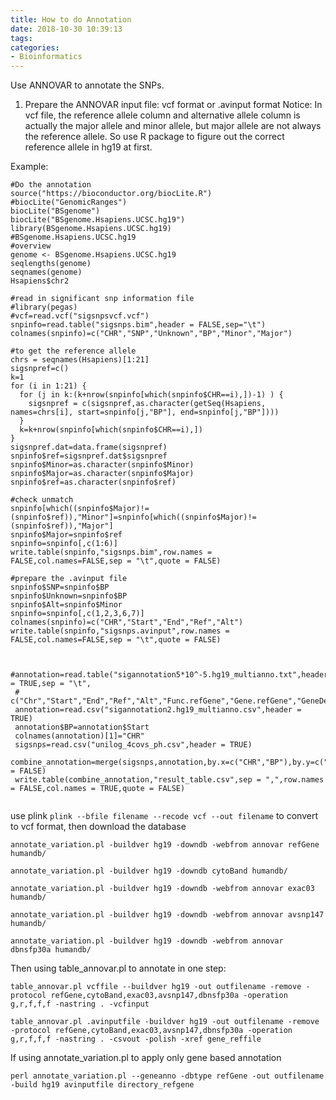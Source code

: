 ```yaml
---
title: How to do Annotation
date: 2018-10-30 10:39:13
tags:
categories:
- Bioinformatics 
---
```


Use ANNOVAR to annotate the SNPs. 


1. Prepare the ANNOVAR input file: vcf format or .avinput format
Notice: In vcf file, the reference allele column and alternative allele column is actually the major allele and minor allele, but major allele are not always the reference allele. So use R package to figure out the correct reference allele in hg19 at first.

Example: 

```
#Do the annotation
source("https://bioconductor.org/biocLite.R")
#biocLite("GenomicRanges")
biocLite("BSgenome")
biocLite("BSgenome.Hsapiens.UCSC.hg19")
library(BSgenome.Hsapiens.UCSC.hg19)
#BSgenome.Hsapiens.UCSC.hg19
#overview
genome <- BSgenome.Hsapiens.UCSC.hg19
seqlengths(genome)
seqnames(genome)
Hsapiens$chr2

#read in significant snp information file
#library(pegas)
#vcf=read.vcf("sigsnpsvcf.vcf")
snpinfo=read.table("sigsnps.bim",header = FALSE,sep="\t")
colnames(snpinfo)=c("CHR","SNP","Unknown","BP","Minor","Major")

#to get the reference allele
chrs = seqnames(Hsapiens)[1:21]
sigsnpref=c()
k=1
for (i in 1:21) {
  for (j in k:(k+nrow(snpinfo[which(snpinfo$CHR==i),])-1) ) {
    sigsnpref = c(sigsnpref,as.character(getSeq(Hsapiens, names=chrs[i], start=snpinfo[j,"BP"], end=snpinfo[j,"BP"])))
  }
  k=k+nrow(snpinfo[which(snpinfo$CHR==i),])
}
sigsnpref.dat=data.frame(sigsnpref)
snpinfo$ref=sigsnpref.dat$sigsnpref
snpinfo$Minor=as.character(snpinfo$Minor)
snpinfo$Major=as.character(snpinfo$Major)
snpinfo$ref=as.character(snpinfo$ref)

#check unmatch
snpinfo[which((snpinfo$Major)!=(snpinfo$ref)),"Minor"]=snpinfo[which((snpinfo$Major)!=(snpinfo$ref)),"Major"]
snpinfo$Major=snpinfo$ref
snpinfo=snpinfo[,c(1:6)]
write.table(snpinfo,"sigsnps.bim",row.names = FALSE,col.names=FALSE,sep = "\t",quote = FALSE)

#prepare the .avinput file 
snpinfo$SNP=snpinfo$BP
snpinfo$Unknown=snpinfo$BP
snpinfo$Alt=snpinfo$Minor
snpinfo=snpinfo[,c(1,2,3,6,7)]
colnames(snpinfo)=c("CHR","Start","End","Ref","Alt")
write.table(snpinfo,"sigsnps.avinput",row.names = FALSE,col.names=FALSE,sep = "\t",quote = FALSE)

 
 #annotation=read.table("sigannotation5*10^-5.hg19_multianno.txt",header = TRUE,sep = "\t",
 #                      c("Chr","Start","End","Ref","Alt","Func.refGene","Gene.refGene","GeneDetail.refGene","ExonicFunc.refGene","AAChange.refGene"))
 annotation=read.csv("sigannotation2.hg19_multianno.csv",header = TRUE)
 annotation$BP=annotation$Start
 colnames(annotation)[1]="CHR"
 sigsnps=read.csv("unilog_4covs_ph.csv",header = TRUE)
 combine_annotation=merge(sigsnps,annotation,by.x=c("CHR","BP"),by.y=c("CHR","BP"),sort = FALSE)
 write.table(combine_annotation,"result_table.csv",sep = ",",row.names = FALSE,col.names = TRUE,quote = FALSE)
 
```

use plink `plink --bfile filename --recode vcf --out filename` to convert to vcf format, then download the database

```
annotate_variation.pl -buildver hg19 -downdb -webfrom annovar refGene humandb/

annotate_variation.pl -buildver hg19 -downdb cytoBand humandb/

annotate_variation.pl -buildver hg19 -downdb -webfrom annovar exac03 humandb/ 

annotate_variation.pl -buildver hg19 -downdb -webfrom annovar avsnp147 humandb/ 

annotate_variation.pl -buildver hg19 -downdb -webfrom annovar dbnsfp30a humandb/

```

Then using table_annovar.pl to annotate in one step:

```
table_annovar.pl vcffile --buildver hg19 -out outfilename -remove -protocol refGene,cytoBand,exac03,avsnp147,dbnsfp30a -operation g,r,f,f,f -nastring . -vcfinput

table_annovar.pl .avinputfile -buildver hg19 -out outfilename -remove -protocol refGene,cytoBand,exac03,avsnp147,dbnsfp30a -operation g,r,f,f,f -nastring . -csvout -polish -xref gene_reffile

```
If using annotate_variation.pl to apply only gene based annotation

```
perl annotate_variation.pl --geneanno -dbtype refGene -out outfilename -build hg19 avinputfile directory_refgene

```












